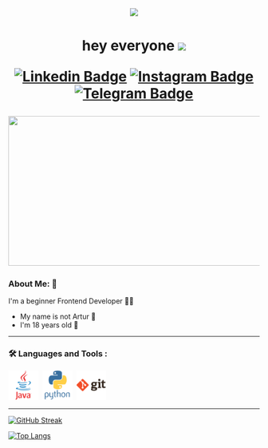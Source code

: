
<div id="header" align="center">
    <img src="https://media.giphy.com/media/M9gbBd9nbDrOTu1Mqx/giphy.gif" width="100"/>
</div>
<div id=body>
  <div align="center">
    <h1>
        hey everyone
        <img src="https://media.giphy.com/media/hvRJCLFzcasrR4ia7z/giphy.gif" width="20px"/>

[![Linkedin Badge](https://img.shields.io/badge/-Linkedin-blue?style=flat&logo=Linkedin&logoColor=white)](your-linkedin-url)
[![Instagram Badge](https://img.shields.io/badge/-Instagram-red?style=flat&logo=Instagram&logoColor=white)](https://www.instagram.com/artur_5006/)
[![Telegram Badge](https://img.shields.io/badge/-Telegram-blue?style=flat&logo=Telegram&logoColor=white)](https://t.me/sacredy27)

</h1>




  <img src="https://media.giphy.com/media/dWesBcTLavkZuG35MI/giphy.gif" width="600" height="300"/>


  </div>
  <div id="about">
  
  ###  About Me: :sparkling_heart:

  I'm a beginner Frontend Developer :woman_technologist:
  
  - My name is not Artur :crossed_fingers:
  - I'm 18 years old :dizzy:

---
  
  </div>
  <div id="tools">
    
  ### :hammer_and_wrench: Languages and Tools :

  <div>
      <img src="https://github.com/devicons/devicon/blob/master/icons/java/java-original-wordmark.svg" title="Java" alt="Java" width="60" height="60"/>&nbsp;
      <img src="https://github.com/devicons/devicon/blob/master/icons/python/python-original-wordmark.svg" title="Python" alt="Python" width="60" height="60"/>&nbsp;
      <img src="https://github.com/devicons/devicon/blob/master/icons/git/git-original-wordmark.svg" title="Git" **alt="Git" width="60" height="60"/>


  ---
    
  <div id="info">
  
  [![GitHub Streak](http://github-readme-streak-stats.herokuapp.com?user=sacredyy&theme=dark&background=000000)](https://git.io/streak-stats)

  [![Top Langs](https://github-readme-stats.vercel.app/api/top-langs/?username=sacredyy&layout=compact&theme=vision-friendly-dark)](https://github.com/anuraghazra/github-readme-stats) 
  </div>
</div>
